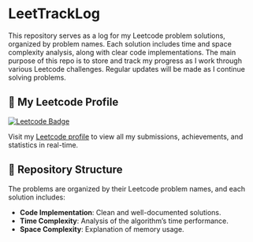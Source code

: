 # LeetTrackLog

This repository serves as a log for my Leetcode problem solutions, organized by problem names. Each solution includes time and space complexity analysis, along with clear code implementations. The main purpose of this repo is to store and track my progress as I work through various Leetcode challenges. Regular updates will be made as I continue solving problems.

## 🧠 My Leetcode Profile

[![Leetcode Badge](https://img.shields.io/badge/Leetcode-AtharvaPJ5-orange)](https://leetcode.com/u/atharvapj5/)

Visit my [Leetcode profile](https://leetcode.com/u/atharvapj5/) to view all my submissions, achievements, and statistics in real-time.

## 📂 Repository Structure

The problems are organized by their Leetcode problem names, and each solution includes:
- **Code Implementation**: Clean and well-documented solutions.
- **Time Complexity**: Analysis of the algorithm’s time performance.
- **Space Complexity**: Explanation of memory usage.

